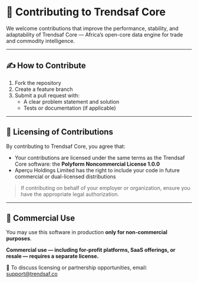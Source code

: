 # 🤝 Contributing to Trendsaf Core

We welcome contributions that improve the performance, stability, and adaptability of Trendsaf Core — Africa’s open-core data engine for trade and commodity intelligence.

---

## ✍️ How to Contribute

1. Fork the repository
2. Create a feature branch
3. Submit a pull request with:
   - A clear problem statement and solution
   - Tests or documentation (if applicable)

---

## 📜 Licensing of Contributions

By contributing to Trendsaf Core, you agree that:

- Your contributions are licensed under the same terms as the Trendsaf Core software: the **Polyform Noncommercial License 1.0.0**
- Aperçu Holdings Limited has the right to include your code in future commercial or dual-licensed distributions

> If contributing on behalf of your employer or organization, ensure you have the appropriate legal authorization.

---

## 🔐 Commercial Use

You may use this software in production **only for non-commercial purposes**.

**Commercial use — including for-profit platforms, SaaS offerings, or resale — requires a separate license.**

📩 To discuss licensing or partnership opportunities, email: [support@trendsaf.co](mailto:support@trendsaf.co)
